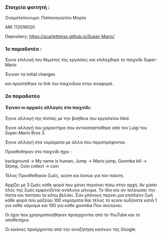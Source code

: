 ### Στοιχεία φοιτητή :  
Ονοματεπώνυμο: Παπαναγιώτου Μαρία   

ΑΜ: Π2016020  

Depositery: https://scarlettmiss.github.io/Super-Mario/
### 1o παραδοτέο :
Έγινε επιλογή του θέματος της εργασίες και επιλέχθηκε το παιχνίδι Super-Mario 

Έγιναν τα initial changes

και προστέθηκε το link του παιχνιδιού στην αναφορά. 

### 2o παραδοτέο 
#### Έγιναν οι αρχικές αλλαγές στο παιχνίδι:

Έγινε αλλαγή της πίστας με την βοήθεια του εργαλείου tiled. 

Έγινε αλλαγή του χαρακτήρα που αντικατασταθηκε από τον Luigi 
του Super-Mario Bros 3. 

Έγινε αλλαγή στα νομίσματα με άλλα που περιστρέφονται. 

Προσθεθηκαν στο παιχνίδι ήχοι : 

background -> My name is human, 
Jump -> Mario jump, 
Goomba kill -> Stomp, 
Coin collect -> coin

Τέλος Προσθεθηκαν ζωές, score και bonus για τον παίκτη. 

Αρχίζει με 3 ζωές κάθε φορά που χάνει πηγαίνει πίσω στην αρχή.
Αν χάσει όλες της ζωές εμφανίζεται ανάλογο μήνυμα.
Το ίδιο και αν τελειώσει την πίστα και πατήσει το κάτω βελάκι. 
Σαν μπόνους περνει μια επιπλέον ζωή κάθε φορά που μαζεύει 100 νομίσματα 
Και τέλος το score αυξάνετε κατά 1 για κάθε νόμισμα και 100 για κάθε goomba 
Που σκοτώνει. 

Οι ήχοι που χρησιμοποιήθηκαν προέρχονται από το YouTube και το αποθετήριο 

Οι εικόνες προέρχονται από την αναζήτηση εικόνων της Google. 

